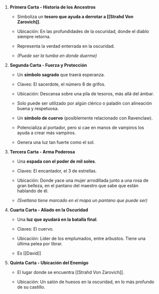 1. **Primera Carta - Historia de los Ancestros**
    
    - Simboliza un **tesoro que ayuda a derrotar a [[Strahd Von Zarovich]]**.
        
    - Ubicación: En las profundidades de la oscuridad, donde el diablo siempre retorna.
        
    - Representa la verdad enterrada en la oscuridad.
        
    - _(Puede ser la tumba en donde duerme)_
        
2. **Segunda Carta - Fuerza y Protección**
    
    - Un **símbolo sagrado** que traerá esperanza.
        
    - Claves: El sacerdote, el número 8 de grifos.
        
    - Ubicación: Descansa sobre una pila de tesoros, más allá del ámbar.
        
    - Solo puede ser utilizado por algún clérico o paladín con alineación buena y respetuosa.
        
    - Un **símbolo de cuervo** (posiblemente relacionado con Ravenclaw).
        
    - Potencializa al portador, pero si cae en manos de vampiros los ayuda a crear más vampiros.
        
    - Genera una luz tan fuerte como el sol.
        
3. **Tercera Carta - Arma Poderosa**
    
    - Una **espada con el poder de mil soles**.
        
    - Claves: El encantador, el 3 de estrellas.
        
    - Ubicación: Donde yace una mujer arrodillada junto a una rosa de gran belleza, en el pantano del maestro que sabe que están hablando de él.
        
    - _(Svetlana tiene marcado en el mapa un pantano que puede ser)_
        
4. **Cuarta Carta - Aliado en la Oscuridad**
    
    - Una **luz que ayudará en la batalla final**.
        
    - Claves: El cuervo.
        
    - Ubicación: Líder de los emplumados, entre arbustos. Tiene una última pelea por librar.
        
    - Es [[David]]
        
5. **Quinta Carta - Ubicación del Enemigo**
    
    - El lugar donde se encuentra [[Strahd Von Zarovich]].
        
    - Ubicación: Un salón de huesos en la oscuridad, en lo más profundo de su castillo.